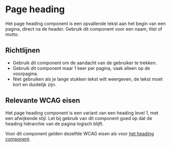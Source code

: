 # Page heading

Het page heading component is een opvallende tekst aan het begin van een pagina, direct na de header.
Gebruik dit component voor een naam, titel of motto.

## Richtlijnen

- Gebruik dit component om de aandacht van de gebruiker te trekken.
- Gebruik dit component maar 1 keer per pagina, vaak alleen op de voorpagina.
- Niet gebruiken als je lange stukken tekst wilt weergeven, de tekst moet kort en duidelijk zijn.

## Relevante WCAG eisen

Het page heading component is een variant van een heading level 1, met een afwijkende stijl. Let bij gebruik van dit component goed op dat de heading hiërarchie van de pagina logisch blijft.

Voor dit component gelden dezelfde WCAG eisen als voor [het heading component](https://amsterdam.github.io/design-system/?path=/docs/react_text-heading--docs).
